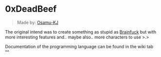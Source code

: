 # 0xDeadBeef

> Made by: <a href="https://github.com/osamu-kj/">Osamu-KJ</a>

The original intend was to create something as stupid as <a href="https://en.wikipedia.org/wiki/Brainfuck">Brainfuck</a> but with more interesting features and.. maybe also.. more characters to use >.>

Documentation of the programming language can be found in the wiki tab ^^
